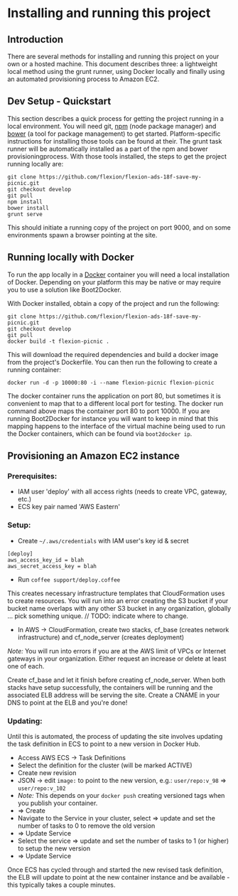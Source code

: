 # Installing and running this project
## Introduction
There are several methods for installing and running this project on your own or a hosted machine.  This document describes three: a lightweight local method using the grunt runner, using Docker locally and finally using an automated provisioning process to Amazon EC2.

## Dev Setup - Quickstart
This section describes a quick process for getting the project running in a local environment.  You will need git, [npm](https://www.npmjs.com) (node package manager) and [bower](http://bower.io) (a tool for package management) to get started.  Platform-specific instructions for installing those tools can be found at their.  The grunt task runner will be automatically installed as a part of the npm and bower provisioningprocess.  With those tools installed, the steps to get the project running locally are:
 
```
git clone https://github.com/flexion/flexion-ads-18f-save-my-picnic.git
git checkout develop
git pull
npm install
bower install
grunt serve
```

This should initiate a running copy of the project on port 9000, and on some environments spawn a browser pointing at the site.

## Running locally with Docker
To run the app locally in a [Docker](https://www.docker.com) container you will need a local installation of Docker. Depending on your platform this may be native or may require you to use a solution like Boot2Docker.

With Docker installed, obtain a copy of the project and run the following:
```
git clone https://github.com/flexion/flexion-ads-18f-save-my-picnic.git
git checkout develop
git pull
docker build -t flexion-picnic .
```
This will download the required dependencies and build a docker image from the project's Dockerfile.  You can then run the following to create a running container:
```
docker run -d -p 10000:80 -i --name flexion-picnic flexion-picnic 
```
The docker container runs the application on port 80, but sometimes it is convenient to map that to a different local port for testing.  The docker run command above maps the container port 80 to port 10000.  If you are running Boot2Docker for instance you will want to keep in mind that this mapping happens to the interface of the virtual machine being used to run the Docker containers, which can be found via `boot2docker ip`. 

## Provisioning an Amazon EC2 instance

### Prerequisites:

* IAM user 'deploy' with all access rights (needs to create VPC, gateway, etc.)
* ECS key pair named 'AWS Eastern'

### Setup:

* Create ``~/.aws/credentials`` with IAM user's key id & secret

```
[deploy]
aws_access_key_id = blah
aws_secret_access_key = blah
```

* Run ``coffee support/deploy.coffee``

This creates necessary infrastructure templates that CloudFormation uses to create resources. You will run into an error creating the S3 bucket if your bucket name overlaps with any other S3 bucket in any organization, globally ... pick something unique. // TODO: indicate where to change.
* In AWS -> CloudFormation, create two stacks, cf_base (creates network infrastructure) and cf_node_server (creates deployment)

*Note:* You will run into errors if you are at the AWS limit of VPCs or Internet gateways in your organization. Either request an increase or delete at least one of each. 

Create cf_base and let it finish before creating cf_node_server. When both stacks have setup successfully, the containers will be running and the associated ELB address will be serving the site. Create a CNAME in your DNS to point at the ELB and you're done!

### Updating:

Until this is automated, the process of updating the site involves updating the task definition in ECS to point to a new version in Docker Hub.

* Access AWS ECS -> Task Definitions
* Select the definition for the cluster (will be marked ACTIVE)
* Create new revision
* JSON -> edit ``image:`` to point to the new version, e.g.: ``user/repo:v_98`` => ``user/repo:v_102``
 * *Note:* This depends on your ``docker push`` creating versioned tags when you publish your container.
* => Create
* Navigate to the Service in your cluster, select => update and set the number of tasks to 0 to remove the old version
* => Update Service
* Select the service => update and set the number of tasks to 1 (or higher) to setup the new version
* => Update Service

Once ECS has cycled through and started the new revised task definition, the ELB will update to point at the new container instance and be available - this typically takes a couple minutes.

